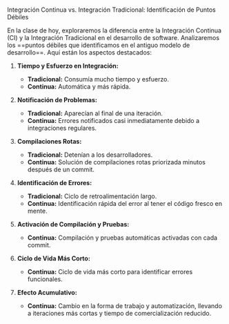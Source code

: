 ###   
Integración Continua vs. Integración Tradicional: Identificación de Puntos Débiles

En la clase de hoy, exploraremos la diferencia entre la Integración Continua (CI) y la Integración Tradicional en el desarrollo de software. Analizaremos los ==puntos débiles que identificamos en el antiguo modelo de desarrollo==. Aquí están los aspectos destacados:

1. **Tiempo y Esfuerzo en Integración:**
    
    - **Tradicional:** Consumía mucho tiempo y esfuerzo.
    - **Continua:** Automática y más rápida.
2. **Notificación de Problemas:**
    
    - **Tradicional:** Aparecían al final de una iteración.
    - **Continua:** Errores notificados casi inmediatamente debido a integraciones regulares.
3. **Compilaciones Rotas:**
    
    - **Tradicional:** Detenían a los desarrolladores.
    - **Continua:** Solución de compilaciones rotas priorizada minutos después de un commit.
4. **Identificación de Errores:**
    
    - **Tradicional:** Ciclo de retroalimentación largo.
    - **Continua:** Identificación rápida del error al tener el código fresco en mente.
5. **Activación de Compilación y Pruebas:**
    
    - **Continua:** Compilación y pruebas automáticas activadas con cada commit.
6. **Ciclo de Vida Más Corto:**
    
    - **Continua:** Ciclo de vida más corto para identificar errores funcionales.
7. **Efecto Acumulativo:**
    
    - **Continua:** Cambio en la forma de trabajo y automatización, llevando a iteraciones más cortas y tiempo de comercialización reducido.